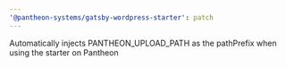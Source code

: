 ```yaml
---
'@pantheon-systems/gatsby-wordpress-starter': patch
---
```


Automatically injects PANTHEON_UPLOAD_PATH as the pathPrefix when using the
starter on Pantheon
